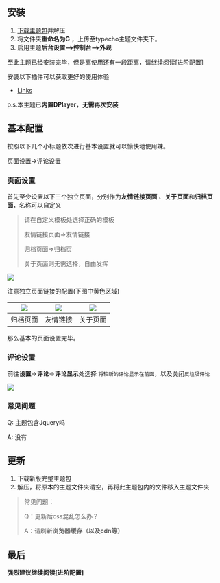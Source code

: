 ## 安装

1. [下载主题包](https://github.com/youranreus/G/releases)并解压
2. 将文件夹**重命名为G** ，上传至typecho主题文件夹下。
3. 启用主题**后台设置—>控制台—>外观**

至此主题已经安装完毕，但是离使用还有一段距离，请继续阅读[进阶配置]

安装以下插件可以获取更好的使用体验

- [Links](http://www.imhan.com/archives/typecho-links/)



p.s.本主题已**内置DPlayer**，**无需再次安装**

## 基本配置

按照以下几个小标题依次进行基本设置就可以愉快地使用辣。

页面设置->评论设置

### 页面设置

首先至少设置以下三个独立页面，分别作为**友情链接页面** 、**关于页面**和**归档页面**，名称可以自定义

> 请在自定义模板处选择正确的模板
>
> 友情链接页面=>友情链接
>
> 归档页面=>归档页
>
> 关于页面则无需选择，自由发挥

![](https://cdn.exia.xyz//img/G_Doc/v3/50.png)

注意独立页面链接的配置(下图中黄色区域)

| ![](https://cdn.exia.xyz//img/G_Doc/v3/51.png) | ![](https://cdn.exia.xyz//img/G_Doc/v3/52.png) | ![](https://cdn.exia.xyz//img/G_Doc/v3/53.png) |
| ---------------------------------------------- | ---------------------------------------------- | ---------------------------------------------- |
| 归档页面                                       | 友情链接                                       | 关于页面                                       |

那么基本的页面设置完毕。



### 评论设置

前往**设置**->**评论**->**评论显示**处选择 `将较新的评论显示在前面`，以及关闭`反垃圾评论`

![](https://cdn.exia.xyz//img/G_Doc/v3/54.png)



### 常见问题

Q: 主题包含Jquery吗

A: 没有



## 更新

1. 下载新版完整主题包
2. 解压，将原本的主题文件夹清空，再将此主题包内的文件移入主题文件夹

> 常见问题：
>
> Q：更新后css混乱怎么办？
>
> A：请刷新**浏览器缓存（以及cdn等）**

## 最后

**强烈建议继续阅读[进阶配置]**